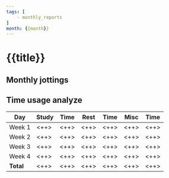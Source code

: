 ```yaml
---
tags: [
    - monthly_reports
]
month: {{month}}
---
```


# {{title}}

## Monthly jottings

## Time usage analyze

| Day       | Study | Time | Rest | Time | Misc | Time |
|-----------|-------|------|------|------|------|------|
| Week 1  | <++>  | <++> | <++> | <++> | <++> | <++> |
| Week 2  | <++>  | <++> | <++> | <++> | <++> | <++> |
| Week 3     | <++>  | <++> | <++> | <++> | <++> | <++> |
| Week 4     | <++>  | <++> | <++> | <++> | <++> | <++> |
| **Total** | <++>  | <++> | <++> | <++> | <++> | <++> |

